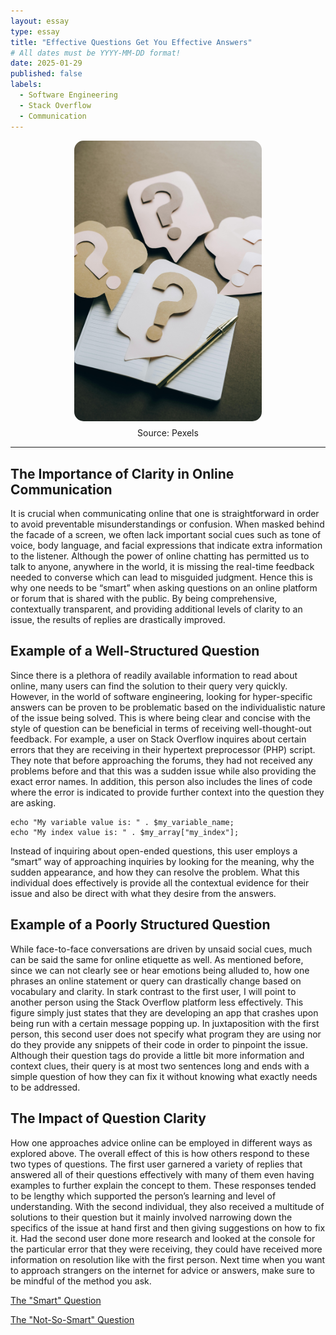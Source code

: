 ```yaml
---
layout: essay
type: essay
title: "Effective Questions Get You Effective Answers"
# All dates must be YYYY-MM-DD format!
date: 2025-01-29
published: false
labels:
  - Software Engineering
  - Stack Overflow
  - Communication
---
```


<div style="text-align: center;">
  <img src="../img/smart-questions-thumb.jpeg" alt="Smart Questions" style="width: 300px; border-radius: 15px; display: block; margin: 0 auto;">
  <p style="margin-top: 10px;">Source: Pexels</p>
</div>

<hr>

## The Importance of Clarity in Online Communication
It is crucial when communicating online that one is straightforward in order to avoid preventable misunderstandings or confusion. When masked behind the facade of a screen, we often lack important social cues such as tone of voice, body language, and facial expressions that indicate extra information to the listener. Although the power of online chatting has permitted us to talk to anyone, anywhere in the world, it is missing the real-time feedback needed to converse which can lead to misguided judgment. Hence this is why one needs to be “smart” when asking questions on an online platform or forum that is shared with the public. By being comprehensive, contextually transparent, and providing additional levels of clarity to an issue, the results of replies are drastically improved. 

## Example of a Well-Structured Question
Since there is a plethora of readily available information to read about online, many users can find the solution to their query very quickly. However, in the world of software engineering, looking for hyper-specific answers can be proven to be problematic based on the individualistic nature of the issue being solved. This is where being clear and concise with the style of question can be beneficial in terms of receiving well-thought-out feedback. For example, a user on Stack Overflow inquires about certain errors that they are receiving in their hypertext preprocessor (PHP) script. They note that before approaching the forums, they had not received any problems before and that this was a sudden issue while also providing the exact error names. In addition, this person also includes the lines of code where the error is indicated to provide further context into the question they are asking.
```
echo "My variable value is: " . $my_variable_name;
echo "My index value is: " . $my_array["my_index"];
```
Instead of inquiring about open-ended questions, this user employs a “smart” way of approaching inquiries by looking for the meaning, why the sudden appearance, and how they can resolve the problem. What this individual does effectively is provide all the contextual evidence for their issue and also be direct with what they desire from the answers.

## Example of a Poorly Structured Question
While face-to-face conversations are driven by unsaid social cues, much can be said the same for online etiquette as well. As mentioned before, since we can not clearly see or hear emotions being alluded to, how one phrases an online statement or query can drastically change based on vocabulary and clarity. In stark contrast to the first user, I will point to another person using the Stack Overflow platform less effectively. This figure simply just states that they are developing an app that crashes upon being run with a certain message popping up. In juxtaposition with the first person, this second user does not specify what program they are using nor do they provide any snippets of their code in order to pinpoint the issue. Although their question tags do provide a little bit more information and context clues, their query is at most two sentences long and ends with a simple question of how they can fix it without knowing what exactly needs to be addressed.

## The Impact of Question Clarity
How one approaches advice online can be employed in different ways as explored above. The overall effect of this is how others respond to these two types of questions. The first user garnered a variety of replies that answered all of their questions effectively with many of them even having examples to further explain the concept to them. These responses tended to be lengthy which supported the person’s learning and level of understanding. With the second individual, they also received a multitude of solutions to their question but it mainly involved narrowing down the specifics of the issue at hand first and then giving suggestions on how to fix it. Had the second user done more research and looked at the console for the particular error that they were receiving, they could have received more information on resolution like with the first person. Next time when you want to approach strangers on the internet for advice or answers, make sure to be mindful of the method you ask.

[The "Smart" Question](https://stackoverflow.com/questions/4261133/notice-undefined-variable-notice-undefined-index-warning-undefined-arr)

[The "Not-So-Smart" Question](https://stackoverflow.com/questions/23353173/unfortunately-myapp-has-stopped-how-can-i-solve-this)
